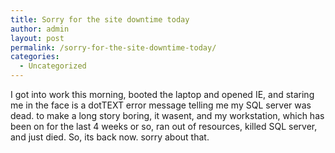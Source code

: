 ```yaml
---
title: Sorry for the site downtime today
author: admin
layout: post
permalink: /sorry-for-the-site-downtime-today/
categories:
  - Uncategorized
---
```

I got into work this morning, booted the laptop and opened IE, and staring me in the face is a dotTEXT error message telling me my SQL server was dead. to make a long story boring, it wasent, and my workstation, which has been on for the last 4 weeks or so, ran out of resources, killed SQL server, and just died. So, its back now. sorry about that.
